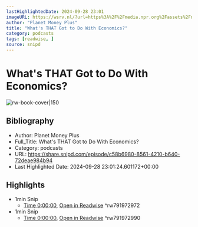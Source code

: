 ```yaml
---
lastHighlightedDate: 2024-09-28 23:01
imageURL: https://wsrv.nl/?url=https%3A%2F%2Fmedia.npr.org%2Fassets%2Fnpr-plus-podcast-tiles%2F510289.png%3Fs%3D1400%26c%3D66&w=100&h=100
author: "Planet Money Plus"
title: "What's THAT Got to Do With Economics?"
category: podcasts
tags: [readwise, ]
source: snipd
---
```

# What's THAT Got to Do With Economics?

![rw-book-cover|150](https://wsrv.nl/?url=https%3A%2F%2Fmedia.npr.org%2Fassets%2Fnpr-plus-podcast-tiles%2F510289.png%3Fs%3D1400%26c%3D66&w=100&h=100)

## Bibliography
- Author: Planet Money Plus
- Full_Title: What's THAT Got to Do With Economics?
- Category: podcasts
- URL: https://share.snipd.com/episode/c58b6980-8561-4210-b640-72deae984b94
- Last Highlighted Date: 2024-09-28 23:01:24.601172+00:00

## Highlights
- 1min Snip
    - [Time 0:00:00](https://share.snipd.com/snip/f7418317-602c-4507-a6c6-4302b68e1d19), [Open in Readwise](https://readwise.io/open/791972972)
^rw791972972
- 1min Snip
    - [Time 0:00:00](https://share.snipd.com/snip/e8c6b8a9-a3fb-48af-ba02-556d93a022be), [Open in Readwise](https://readwise.io/open/791972990)
^rw791972990



